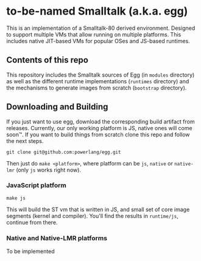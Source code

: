 # to-be-named Smalltalk (a.k.a. egg)

This is an implementation of a Smalltalk-80 derived environment. 
Designed to support multiple VMs that allow running on multiple platforms.
This includes native JIT-based VMs for popular OSes and JS-based runtimes. 


## Contents of this repo

This repository includes the Smalltalk sources of Egg (in `modules` directory) as
well as the different runtime implementations (`runtimes` directory) and the
mechanisms to generate images from scratch (`bootstrap` directory).

## Downloading and Building

If you just want to use egg, download the corresponding build artifact from releases.
Currently, our only working platform is JS, native ones will come soon™.
If you want to build things from scratch clone this repo and follow the next steps.


```
git clone git@github.com:powerlang/egg.git
```

Then just do `make <platform>`, where platform can be `js`, `native` or `native-lmr` (only
`js` works right now).

### JavaScript platform

```
make js
```

This will build the ST vm that is written in JS, and small set of core image segments (kernel and compiler).
You'll find the results in `runtime/js`, continue from there.

### Native and Native-LMR platforms

To be implemented

